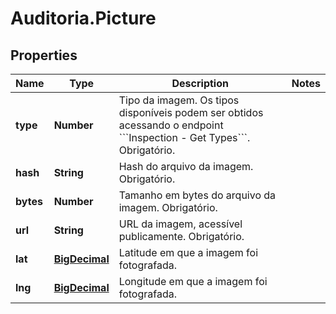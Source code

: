 # Auditoria.Picture

## Properties
Name | Type | Description | Notes
------------ | ------------- | ------------- | -------------
**type** | **Number** | Tipo da imagem. Os tipos disponíveis podem ser obtidos acessando o endpoint &#x60;&#x60;&#x60;Inspection - Get Types&#x60;&#x60;&#x60;. Obrigatório. | 
**hash** | **String** | Hash do arquivo da imagem. Obrigatório. | 
**bytes** | **Number** | Tamanho em bytes do arquivo da imagem. Obrigatório. | 
**url** | **String** | URL da imagem, acessível publicamente. Obrigatório. | 
**lat** | [**BigDecimal**](BigDecimal.md) | Latitude em que a imagem foi fotografada. | 
**lng** | [**BigDecimal**](BigDecimal.md) | Longitude em que a imagem foi fotografada. | 

